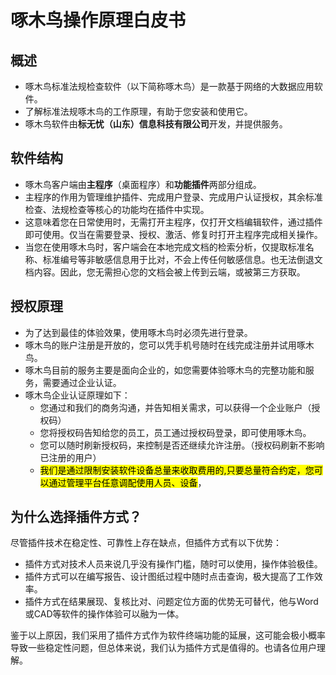# 啄木鸟操作原理白皮书
 
## 概述

- 啄木鸟标准法规检查软件（以下简称啄木鸟）是一款基于网络的大数据应用软件。
- 了解标准法规啄木鸟的工作原理，有助于您安装和使用它。
- 啄木鸟软件由**标无忧（山东）信息科技有限公司**开发，并提供服务。

## 软件结构
 
- 啄木鸟客户端由**主程序**（桌面程序）和**功能插件**两部分组成。
- 主程序的作用为管理维护插件、完成用户登录、完成用户认证授权，其余标准检查、法规检查等核心的功能均在插件中实现。
- 这意味着您在日常使用时，无需打开主程序，仅打开文档编辑软件，通过插件即可使用。仅当在需要登录、授权、激活、修复时打开主程序完成相关操作。
- 当您在使用啄木鸟时，客户端会在本地完成文档的检索分析，仅提取标准名称、标准编号等非敏感信息用于比对，不会上传任何敏感信息。也无法倒退文档内容。因此，您无需担心您的文档会被上传到云端，或被第三方获取。

 

## 授权原理

- 为了达到最佳的体验效果，使用啄木鸟时必须先进行登录。
- 啄木鸟的账户注册是开放的，您可以凭手机号随时在线完成注册并试用啄木鸟。
- 啄木鸟目前的服务主要是面向企业的，如您需要体验啄木鸟的完整功能和服务，需要通过企业认证。
- 啄木鸟企业认证原理如下：
  - 您通过和我们的商务沟通，并告知相关需求，可以获得一个企业账户（授权码）
  - 您将授权码告知给您的员工，员工通过授权码登录，即可使用啄木鸟。
  - 您可以随时刷新授权码，来控制是否还继续允许注册。（授权码刷新不影响已注册的用户）
  - <mark>我们是通过限制安装软件设备总量来收取费用的,只要总量符合约定，您可以通过管理平台任意调配使用人员、设备</mark>，
## 为什么选择插件方式？

  尽管插件技术在稳定性、可靠性上存在缺点，但插件方式有以下优势：
  - 插件方式对技术人员来说几乎没有操作门槛，随时可以使用，操作体验极佳。
  - 插件方式可以在编写报告、设计图纸过程中随时点击查询，极大提高了工作效率。
  - 插件方式在结果展现、复核比对、问题定位方面的优势无可替代，他与Word或CAD等软件的操作体验可以融为一体。

鉴于以上原因，我们采用了插件方式作为软件终端功能的延展，这可能会极小概率导致一些稳定性问题，但总体来说，我们认为插件方式是值得的。也请各位用户理解。